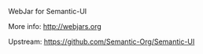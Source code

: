 WebJar for Semantic-UI

More info: http://webjars.org

Upstream: https://github.com/Semantic-Org/Semantic-UI
